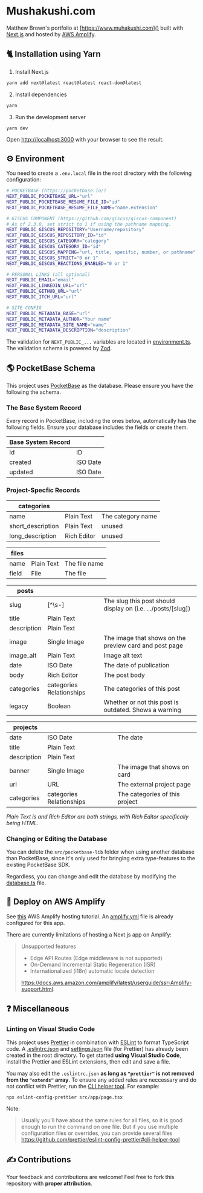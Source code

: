 # Mushakushi.com

Matthew Brown's portfolio at [https://www.muhakushi.com]() built with [Next.js](https://nextjs.org/) and hosted by [AWS Amplify](https://aws.amazon.com/amplify/).

## 🐈 Installation using Yarn

1. Install Next.js

```bash
yarn add next@latest react@latest react-dom@latest
```

2. Install dependencies

```bash
yarn
```

3. Run the development server

```bash
yarn dev
```

Open [http://localhost:3000](http://localhost:3000) with your browser to see the result.

## ⚙️ Environment

You need to create a `.env.local` file in the root directory with the following configuration:

```bash
# POCKETBASE (https://pocketbase.io/)
NEXT_PUBLIC_POCKETBASE_URL="url"
NEXT_PUBLIC_POCKETBASE_RESUME_FILE_ID="id"
NEXT_PUBLIC_POCKETBASE_RESUME_FILE_NAME="name.extension"

# GISCUS COMPONENT (https://github.com/giscus/giscus-component)
# As of 2.3.0, set strict to 1 if using the pathname mapping.
NEXT_PUBLIC_GISCUS_REPOSITORY="Username/repository"
NEXT_PUBLIC_GISCUS_REPOSITORY_ID="id"
NEXT_PUBLIC_GISCUS_CATEGORY="category"
NEXT_PUBLIC_GISCUS_CATEGORY_ID="id"
NEXT_PUBLIC_GISCUS_MAPPING="url, title, specific, number, or pathname"
NEXT_PUBLIC_GISCUS_STRICT="0 or 1"
NEXT_PUBLIC_GISCUS_REACTIONS_ENABLED="0 or 1"

# PERSONAL LINKS (all optional)
NEXT_PUBLIC_EMAIL="email"
NEXT_PUBLIC_LINKEDIN_URL="url"
NEXT_PUBLIC_GITHUB_URL="url"
NEXT_PUBLIC_ITCH_URL="url"

# SITE CONFIG
NEXT_PUBLIC_METADATA_BASE="url"
NEXT_PUBLIC_METADATA_AUTHOR="Your name"
NEXT_PUBLIC_METADATA_SITE_NAME="name"
NEXT_PUBLIC_METADATA_DESCRIPTION="description"
```

The validation for `NEXT_PUBLIC_...` variables are located in [environment.ts](src/environment/environment.ts). The validation schema is powered by [Zod](https://github.com/colinhacks/zod).

## 🌎 PocketBase Schema

This project uses [PocketBase](https://pocketbase.io/) as the database. Please ensure you have the following the schema.

### The Base System Record

Every record in PocketBase, including the ones below, automatically has the following fields. Ensure your database includes the fields or create them.

| Base System Record |          |
| ------------------ | -------- |
| id                 | ID       |
| created            | ISO Date |
| updated            | ISO Date |

### Project-Specfic Records

| categories        |             |                   |
| ----------------- | ----------- | ----------------- |
| name              | Plain Text  | The category name |
| short_description | Plain Text  | unused            |
| long_description  | Rich Editor | unused            |

| files |            |               |
| ----- | ---------- | ------------- |
| name  | Plain Text | The file name |
| field | File       | The file      |

| posts       |                          |                                                              |
| ----------- | ------------------------ | ------------------------------------------------------------ |
| slug        | [^\s-]                   | The slug this post should display on (i.e. .../posts/[slug]) |
| title       | Plain Text               |                                                              |
| description | Plain Text               |                                                              |
| image       | Single Image             | The image that shows on the preview card and post page       |
| image_alt   | Plain Text               | Image alt text                                               |
| date        | ISO Date                 | The date of publication                                      |
| body        | Rich Editor              | The post body                                                |
| categories  | categories Relationships | The categories of this post                                  |
| legacy      | Boolean                  | Whether or not this post is outdated. Shows a warning        |

| projects    |                          |                                |
| ----------- | ------------------------ | ------------------------------ |
| date        | ISO Date                 | The date                       |
| title       | Plain Text               |                                |
| description | Plain Text               |                                |
| banner      | Single Image             | The image that shows on card   |
| url         | URL                      | The external project page      |
| categories  | categories Relationships | The categories of this project |

_Plain Text is and Rich Editor are both strings, with Rich Editor specifically being HTML._

### Changing or Editing the Database

You can delete the `src/pocketbase-lib` folder when using another database than PocketBase, since it's only used for bringing extra type-features to the existing PocketBase SDK.

Regardless, you can change and edit the database by modifying the [database.ts](src/config/database.ts) file.

## 🚀 Deploy on AWS Amplify

See [this](https://docs.amplify.aws/guides/hosting/nextjs/q/platform/js/#deploy-and-host-a-hybrid-app-ssg-and-ssr) AWS Amplify hosting tutorial. An [amplify.yml](amplify.yml) file is already configured for this app.

There are currently limitations of hosting a Next.js app on Amplify:

> Unsupported features
>
> -   Edge API Routes (Edge middleware is not supported)
> -   On-Demand Incremental Static Regeneration (ISR)
> -   Internationalized (i18n) automatic locale detection
>
> https://docs.aws.amazon.com/amplify/latest/userguide/ssr-Amplify-support.html.

## ❓ Miscellaneous

### Linting on Visual Studio Code

This project uses [Prettier](https://github.com/prettier/prettier) in combination with [ESLint](https://github.com/eslint/eslint) to format TypeScript code. A [.eslintrc.json](.eslintrc.json) and [settings.json](.vscode/settings.json) file (for Prettier) has already been created in the root directory. To get started **using Visual Studio Code**, install the Prettier and ESLint extensions, then edit and save a file.

You may also edit the `.eslintrc.json` **as long as `"prettier"` is not removed from the `"extends"` array**. To ensure any added rules are neccessary and do not conflict with Prettier, run the [CLI helper tool](https://github.com/prettier/eslint-config-prettier#cli-helper-tool). For example:

```bash
npx eslint-config-prettier src/app/page.tsx
```

Note:

> Usually you’ll have about the same rules for all files, so it is good enough to run the command on one file. But if you use multiple configuration files or overrides, you can provide several files
> https://github.com/prettier/eslint-config-prettier#cli-helper-tool

## ✍️ Contributions

Your feedback and contributions are welcome! Feel free to fork this repository with **proper attribution**.
